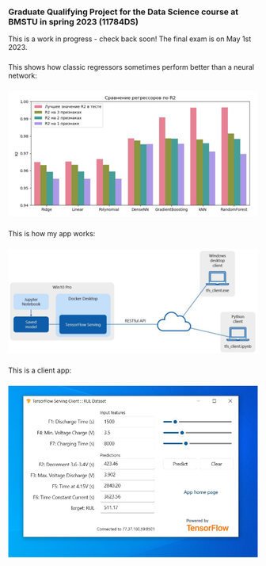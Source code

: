 ### Graduate Qualifying Project for the Data Science course at BMSTU in spring 2023 (11784DS)

This is a work in progress - check back soon! The final exam is on May 1st 2023.

###

This shows how classic regressors sometimes perform better than a neural network:

###

![Screen shot](R2.jpg)

###

This is how my app works:

###

![Screen shot](tfs.jpg)

###

This is a client app:

###

![Screen shot](tfs_client.jpg)

